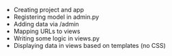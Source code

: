 - Creating project and app
- Registering model in admin.py
- Adding data via /admin
- Mapping URLs to views
- Writing some logic in views.py
- Displaying data in views based on templates (no CSS)